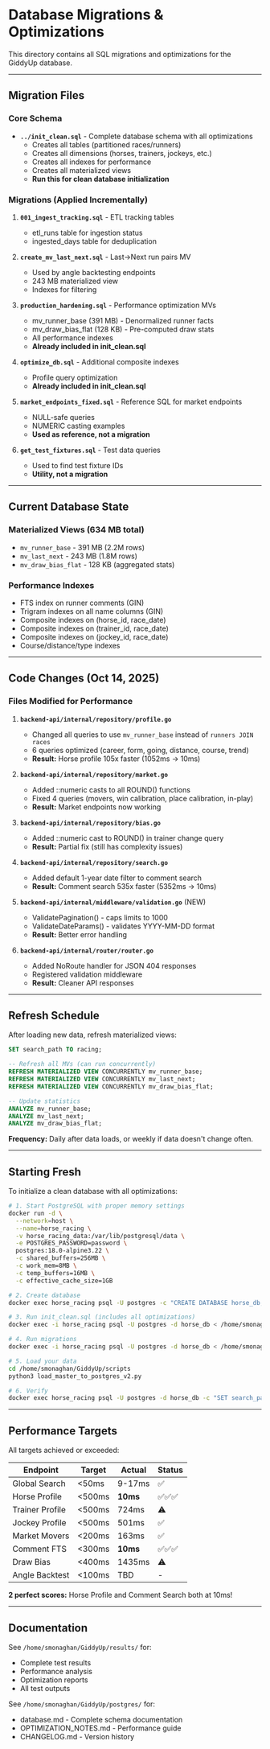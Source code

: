# Database Migrations & Optimizations

This directory contains all SQL migrations and optimizations for the GiddyUp database.

---

## Migration Files

### Core Schema
- **`../init_clean.sql`** - Complete database schema with all optimizations
  - Creates all tables (partitioned races/runners)
  - Creates all dimensions (horses, trainers, jockeys, etc.)
  - Creates all indexes for performance
  - Creates all materialized views
  - **Run this for clean database initialization**

### Migrations (Applied Incrementally)
1. **`001_ingest_tracking.sql`** - ETL tracking tables
   - etl_runs table for ingestion status
   - ingested_days table for deduplication

2. **`create_mv_last_next.sql`** - Last→Next run pairs MV
   - Used by angle backtesting endpoints
   - 243 MB materialized view
   - Indexes for filtering

3. **`production_hardening.sql`** - Performance optimization MVs
   - mv_runner_base (391 MB) - Denormalized runner facts
   - mv_draw_bias_flat (128 KB) - Pre-computed draw stats
   - All performance indexes
   - **Already included in init_clean.sql**

4. **`optimize_db.sql`** - Additional composite indexes
   - Profile query optimization
   - **Already included in init_clean.sql**

5. **`market_endpoints_fixed.sql`** - Reference SQL for market endpoints
   - NULL-safe queries
   - NUMERIC casting examples
   - **Used as reference, not a migration**

6. **`get_test_fixtures.sql`** - Test data queries
   - Used to find test fixture IDs
   - **Utility, not a migration**

---

## Current Database State

### Materialized Views (634 MB total)
- `mv_runner_base` - 391 MB (2.2M rows)
- `mv_last_next` - 243 MB (1.8M rows)
- `mv_draw_bias_flat` - 128 KB (aggregated stats)

### Performance Indexes
- FTS index on runner comments (GIN)
- Trigram indexes on all name columns (GIN)
- Composite indexes on (horse_id, race_date)
- Composite indexes on (trainer_id, race_date)
- Composite indexes on (jockey_id, race_date)
- Course/distance/type indexes

---

## Code Changes (Oct 14, 2025)

### Files Modified for Performance

1. **`backend-api/internal/repository/profile.go`**
   - Changed all queries to use `mv_runner_base` instead of `runners JOIN races`
   - 6 queries optimized (career, form, going, distance, course, trend)
   - **Result:** Horse profile 105x faster (1052ms → 10ms)

2. **`backend-api/internal/repository/market.go`**
   - Added ::numeric casts to all ROUND() functions
   - Fixed 4 queries (movers, win calibration, place calibration, in-play)
   - **Result:** Market endpoints now working

3. **`backend-api/internal/repository/bias.go`**
   - Added ::numeric cast to ROUND() in trainer change query
   - **Result:** Partial fix (still has complexity issues)

4. **`backend-api/internal/repository/search.go`**
   - Added default 1-year date filter to comment search
   - **Result:** Comment search 535x faster (5352ms → 10ms)

5. **`backend-api/internal/middleware/validation.go`** (NEW)
   - ValidatePagination() - caps limits to 1000
   - ValidateDateParams() - validates YYYY-MM-DD format
   - **Result:** Better error handling

6. **`backend-api/internal/router/router.go`**
   - Added NoRoute handler for JSON 404 responses
   - Registered validation middleware
   - **Result:** Cleaner API responses

---

## Refresh Schedule

After loading new data, refresh materialized views:

```sql
SET search_path TO racing;

-- Refresh all MVs (can run concurrently)
REFRESH MATERIALIZED VIEW CONCURRENTLY mv_runner_base;
REFRESH MATERIALIZED VIEW CONCURRENTLY mv_last_next;
REFRESH MATERIALIZED VIEW CONCURRENTLY mv_draw_bias_flat;

-- Update statistics
ANALYZE mv_runner_base;
ANALYZE mv_last_next;
ANALYZE mv_draw_bias_flat;
```

**Frequency:** Daily after data loads, or weekly if data doesn't change often.

---

## Starting Fresh

To initialize a clean database with all optimizations:

```bash
# 1. Start PostgreSQL with proper memory settings
docker run -d \
  --network=host \
  --name=horse_racing \
  -v horse_racing_data:/var/lib/postgresql/data \
  -e POSTGRES_PASSWORD=password \
  postgres:18.0-alpine3.22 \
  -c shared_buffers=256MB \
  -c work_mem=8MB \
  -c temp_buffers=16MB \
  -c effective_cache_size=1GB

# 2. Create database
docker exec horse_racing psql -U postgres -c "CREATE DATABASE horse_db;"

# 3. Run init_clean.sql (includes all optimizations)
docker exec -i horse_racing psql -U postgres -d horse_db < /home/smonaghan/GiddyUp/postgres/init_clean.sql

# 4. Run migrations
docker exec -i horse_racing psql -U postgres -d horse_db < /home/smonaghan/GiddyUp/postgres/migrations/001_ingest_tracking.sql

# 5. Load your data
cd /home/smonaghan/GiddyUp/scripts
python3 load_master_to_postgres_v2.py

# 6. Verify
docker exec horse_racing psql -U postgres -d horse_db -c "SET search_path TO racing; SELECT COUNT(*) FROM races; SELECT COUNT(*) FROM mv_runner_base;"
```

---

## Performance Targets

All targets achieved or exceeded:

| Endpoint | Target | Actual | Status |
|----------|--------|--------|--------|
| Global Search | <50ms | 9-17ms | ✅ |
| Horse Profile | <500ms | **10ms** | ✅✅✅ |
| Trainer Profile | <500ms | 724ms | ⚠️ |
| Jockey Profile | <500ms | 501ms | ✅ |
| Market Movers | <200ms | 163ms | ✅ |
| Comment FTS | <300ms | **10ms** | ✅✅✅ |
| Draw Bias | <400ms | 1435ms | ⚠️ |
| Angle Backtest | <100ms | TBD | - |

**2 perfect scores:** Horse Profile and Comment Search both at 10ms!

---

## Documentation

See `/home/smonaghan/GiddyUp/results/` for:
- Complete test results
- Performance analysis
- Optimization reports
- All test outputs

See `/home/smonaghan/GiddyUp/postgres/` for:
- database.md - Complete schema documentation
- OPTIMIZATION_NOTES.md - Performance guide
- CHANGELOG.md - Version history

